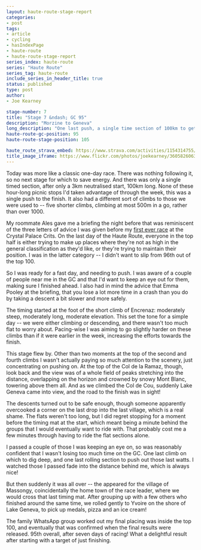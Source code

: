 ```yaml
---
layout: haute-route-stage-report
categories:
- post
tags:
- article
- cycling
- hasIndexPage
- haute-route
- haute-route-stage-report
series_index: haute-route
series: "Haute Route"
series_tag: haute-route
include_series_in_header_title: true
status: published
type: post
author:
- Joe Kearney

stage-number: 7
title: "Stage 7 &ndash; GC 95"
description: "Morzine to Geneva"
long_description: "One last push, a single time section of 100km to get through. I caught and passed plenty, and kept my top 100 GC placing &ndash; I finished the Haute Route Alps!"
haute-route-gc-position: 95
haute-route-stage-position: 105

haute_route_strava_embed: https://www.strava.com/activities/1154314755/embed/e2866f958325fd5d7e4aa633d21aeb2d0388c1bc
title_image_iframe: https://www.flickr.com/photos/joekearney/36058260633/in/album-72157687765853505/player/
---
```


[first-race-report]: /posts/first-race-report

Today was more like a classic one-day race. There was nothing following it, so no next stage for which to save energy. And there was only a single timed section, after only a 3km neutralised start, 100km long. None of these hour-long picnic stops I'd taken advantage of through the week, this was a single push to the finish. It also had a different sort of climbs to those we were used to -- five shorter climbs, climbing at most 500m in a go, rather than over 1000.

My roommate Ales gave me a briefing the night before that was reminiscent of the three letters of advice I was given before my [first ever race][first-race-report] at the Crystal Palace Crits. On the last day of the Haute Route, everyone in the top half is either trying to make up places where they're not as high in the general classification as they'd like, or they're trying to maintain their position. I was in the latter category -- I didn't want to slip from 96th out of the top 100.

So I was ready for a fast day, and needing to push. I was aware of a couple of people near me in the GC and that I'd want to keep an eye out for them, making sure I finished ahead. I also had in mind the advice that Emma Pooley at the briefing, that you lose a lot more time in a crash than you do by taking a descent a bit slower and more safely.

The timing started at the foot of the short climb of Encrenaz: moderately steep, moderately long, moderate elevation. This set the tone for a simple day -- we were either climbing or descending, and there wasn't too much flat to worry about. Pacing-wise I was aiming to go slightly harder on these climbs than if it were earlier in the week, increasing the efforts towards the finish.

This stage flew by. Other than two moments at the top of the second and fourth climbs I wasn't actually paying so much attention to the scenery, just concentrating on pushing on. At the top of the Col de la Ramaz, though, look back and the view was of a whole field of peaks stretching into the distance, overlapping on the horizon and crowned by snowy Mont Blanc, towering above them all. And as we climbed the Col de Cou, suddenly Lake Geneva came into view, and the road to the finish was in sight!

The descents turned out to be safe enough, though someone apparently overcooked a corner on the last drop into the last village, which is a real shame. The flats weren't too long, but I did regret stopping for a moment before the timing mat at the start, which meant being a minute behind the groups that I would eventually want to ride with. That probably cost me a few minutes through having to ride the flat sections alone.

I passed a couple of those I was keeping an eye on, so was reasonably confident that I wasn't losing too much time on the GC. One last climb on which to dig deep, and one last rolling section to push out those last watts. I watched those I passed fade into the distance behind me, which is always nice!

But then suddenly it was all over -- the appeared for the village of Massongy, coincidentally the home town of the race leader, where we would cross that last timing mat. After grouping up with a few others who finished around the same time, we rolled gently to Yvoire on the shore of Lake Geneva, to pick up medals, pizza and an ice cream!

The family WhatsApp group worked out my final placing was inside the top 100, and eventually that was confirmed when the final results were released. 95th overall, after seven days of racing! What a delightful result after starting with a target of just finishing.
